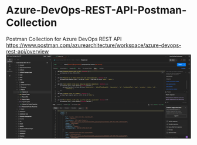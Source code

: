 # Azure-DevOps-REST-API-Postman-Collection
Postman Collection for Azure DevOps REST API
https://www.postman.com/azurearchitecture/workspace/azure-devops-rest-api/overview
![Image of Postman](./images/postman.png)
